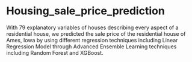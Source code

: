 # Housing_sale_price_prediction
With 79 explanatory variables of houses describing every aspect of a residential house, we predicted the sale price of the residential house of Ames, Iowa by using different regression techniques including  Linear Regression Model through Advanced Ensemble Learning techniques including Random Forest and XGBoost. 
